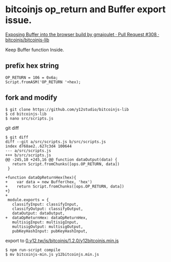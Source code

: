 # bitcoinjs op_return and Buffer export issue.

[Exposing Buffer into the browser build by gmajoulet · Pull Request #308 · bitcoinjs/bitcoinjs-lib](https://github.com/bitcoinjs/bitcoinjs-lib/pull/308)

Keep Buffer function Inside.

## prefix hex string

```
OP_RETURN = 106 = 0x6a;
Script.fromASM('OP_RETURN '+hex);
```
## fork and modify
```
$ git clone https://github.com/y12studio/bitcoinjs-lib
$ cd bitcoinjs-lib
$ nano src/scripts.js
```
git diff
```
$ git diff
diff --git a/src/scripts.js b/src/scripts.js
index d768ae2..627c3d4 100644
--- a/src/scripts.js
+++ b/src/scripts.js
@@ -245,10 +245,16 @@ function dataOutput(data) {
   return Script.fromChunks([ops.OP_RETURN, data])
 }

+function dataOpReturnHex(hex){
+    var data = new Buffer(hex, 'hex')
+    return Script.fromChunks([ops.OP_RETURN, data])
+}
+
 module.exports = {
   classifyInput: classifyInput,
   classifyOutput: classifyOutput,
   dataOutput: dataOutput,
+  dataOpReturnHex: dataOpReturnHex,
   multisigInput: multisigInput,
   multisigOutput: multisigOutput,
   pubKeyHashInput: pubKeyHashInput,
```
export to [0.y12.tw/js/bitcoinjs/1.2.0/y12bitcoinjs.min.js](http://0.y12.tw/js/bitcoinjs/1.2.0/y12bitcoinjs.min.js)
```
$ npm run-script compile
$ mv bitcoinjs-min.js y12bitcoinjs.min.js
```
